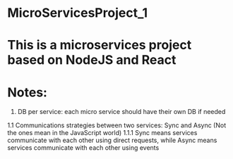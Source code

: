 # MicroServicesProject_1

# This is a microservices project based on NodeJS and React

# Notes: 
1. DB per service: each micro service should have their own DB if needed

  1.1 Communications strategies between two services: Sync and Async (Not the ones mean in the JavaScript world)
    1.1.1 Sync means services communicate with each other using direct requests, while Async means services communicate with each other using events
